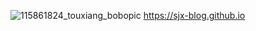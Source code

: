 ![115861824_touxiang_bobopic](https://github.com/sjx-blog/sjx-blog.github.io/assets/148983988/5cbd2371-76de-41a7-92b3-afc94fcf1e4e)
https://sjx-blog.github.io